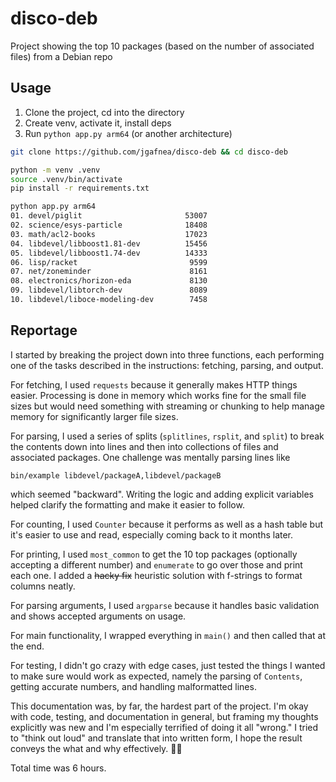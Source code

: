 # disco-deb

Project showing the top 10 packages (based on the number of associated files) from a Debian repo 

## Usage

1. Clone the project, cd into the directory
2. Create venv, activate it, install deps
3. Run `python app.py arm64` (or another architecture)

   
```sh
git clone https://github.com/jgafnea/disco-deb && cd disco-deb

python -m venv .venv
source .venv/bin/activate
pip install -r requirements.txt

python app.py arm64
01. devel/piglit                       53007
02. science/esys-particle              18408
03. math/acl2-books                    17023
04. libdevel/libboost1.81-dev          15456
05. libdevel/libboost1.74-dev          14333
06. lisp/racket                         9599
07. net/zoneminder                      8161
08. electronics/horizon-eda             8130
09. libdevel/libtorch-dev               8089
10. libdevel/liboce-modeling-dev        7458
```

## Reportage

I started by breaking the project down into three functions, each performing one of the tasks described in the instructions: fetching, parsing, and output.

For fetching, I used `requests` because it generally makes HTTP things easier. Processing is done in memory which works fine for the small file sizes but would need something with streaming or chunking to help manage memory for significantly larger file sizes.

For parsing, I used a series of splits (`splitlines`, `rsplit`, and `split`) to break the contents down into lines and then into collections of files and associated packages. One challenge was mentally parsing lines like

```
bin/example libdevel/packageA,libdevel/packageB
```

which seemed "backward". Writing the logic and adding explicit variables helped clarify the formatting and make it easier to follow.

For counting, I used `Counter` because it performs as well as a hash table but it's easier to use and read, especially coming back to it months later.

For printing, I used `most_common` to get the 10 top packages (optionally accepting a different number) and `enumerate` to go over those and print each one. I added a ~~hacky fix~~ heuristic solution with f-strings to format columns neatly.

For parsing arguments, I used `argparse` because it handles basic validation and shows accepted arguments on usage.

For main functionality, I wrapped everything in `main()` and then called that at the end.

For testing, I didn't go crazy with edge cases, just tested the things I wanted to make sure would work as expected, namely the parsing of `Contents`, getting accurate numbers, and handling malformatted lines.

This documentation was, by far, the hardest part of the project. I'm okay with code, testing, and documentation in general, but framing my thoughts explicitly was new and I'm especially terrified of doing it all "wrong." I tried to "think out loud" and translate that into written form, I hope the result conveys the what and why effectively. 🤞🙏

Total time was 6 hours.
